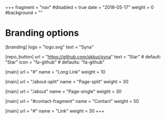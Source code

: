 +++
fragment = "nav"
#disabled = true
date = "2018-05-17"
weight = 0
#background = ""

# Branding options
[branding]
  logo = "logo.svg"
  text = "Syna"

[repo_button]
  url = "https://github.com/okkur/syna"
  text = "Star" # default: "Star"
  icon = "fa-github" # defaults: "fa-github"

[main]
  url = "#"
  name = "Long Link"
  weight = 10

[main]
  url = "/about-split"
  name = "Page-split"
  weight = 30

[main]
  url = "/about"
  name = "Page-single"
  weight = 30

[main]
  url = "#contact-fragment"
  name = "Contact"
  weight = 50

[main]
  url = "#"
  name = "Link"
  weight = 30
+++
